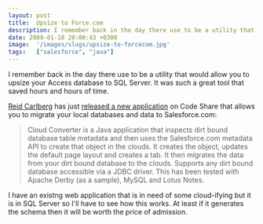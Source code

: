 ```yaml
---
layout: post
title:  Upsize to Force.com
description: I remember back in the day there use to be a utility that would allow you to upsize your Access database to SQL Server. It was such a great tool that saved hours and hours of time. Reid Carlberg has just released a new application on Code Share that allows you to migrate your local databases and data to Salesforce.com-  Cloud Converter is a Java application that inspects dirt bound database table metadata and then uses the Salesforce.com metadata API to create that object in the clouds. It creat
date: 2009-01-10 20:00:43 +0300
image:  '/images/slugs/upsize-to-forcecom.jpg'
tags:   ["salesforce", "java"]
---
```

<p>I remember back in the day there use to be a utility that would allow you to upsize your Access database to SQL Server. It was such a great tool that saved hours and hours of time.</p>
<p><a href="http://developer.force.com/codeshare/MemberProfilePage?id=a0930000002U3SUAA0">Reid Carlberg</a> has just <a href="http://developer.force.com/codeshare/apex/projectpage?id=a0630000003LD3HAAW">released a new application</a> on Code Share that allows you to migrate your local databases and data to Salesforce.com:</p>
<blockquote>Cloud Converter is a Java application that inspects dirt bound database table metadata and then uses the Salesforce.com metadata API to create that object in the clouds. It creates the object, updates the default page layout and creates a tab. It then migrates the data from your dirt bound database to the clouds. Supports any dirt bound database accessible via a JDBC driver. This has been tested with Apache Derby (as a sample), MySQL and Lotus Notes.</blockquote>
I have an existng web application that is in need of some cloud-ifying but it is in SQL Server so I'll have to see how this works. At least if it generates the schema then it will be worth the price of admission.
